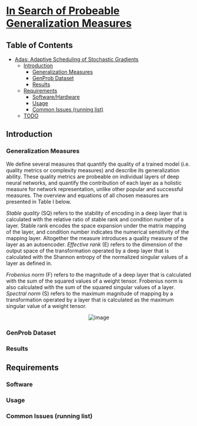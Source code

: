 # [In Search of Probeable Generalization Measures]() #

## Table of Contents ##
- [Adas: Adaptive Scheduling of Stochastic Gradients](#adas--adaptive-scheduling-of-stochastic-gradients)
  * [Introduction](#introduction)
    + [Generalization Measures](#gmeasures)
    + [GenProb Dataset](#genprob)
    + [Results](#results)
  * [Requirements](#requirements)
    + [Software/Hardware](#software-hardware)
    + [Usage](#usage)
    + [Common Issues (running list)](#common-issues--running-list-)
  * [TODO](#todo)

## Introduction ##

### Generalization Measures ###
We define several measures that quantify the quality of a trained model (i.e. quality metrics or complexity measures) and describe its generalization ability. These quality metrics are probeable on individual layers of deep neural networks, and quantify the contribution of each layer as a holistic measure for network representation, unlike other popular and successful measures. The overview and equations of all chosen measures are presented in Table I below. 

*Stable quality* (SQ) refers to the stability of encoding in a deep layer that is calculated with the relative ratio of stable rank and condition number of a layer. Stable rank encodes the space expansion under the matrix mapping of the layer, and condition number indicates the numerical sensitivity of the mapping layer. Altogether the measure introduces a quality measure of the layer as an autoencoder. *Effective rank* (E) refers to the dimension of the output space of the transformation operated by a deep layer that is calculated with the Shannon entropy of the normalized singular values of a layer as defined in.

*Frobenius norm* (F) refers to the magnitude of a deep layer that is calculated with the sum of the squared values of a weight tensor. Frobenius norm is also calculated with the sum of the squared singular values of a layer. *Spectral norm* (S) refers to the maximum magnitude of mapping by a transformation operated by a layer that is calculated as the maximum singular value of a weight tensor.
<div align="center">
 
![image](https://user-images.githubusercontent.com/77180677/136481979-b2241e0a-b859-4a9c-a2a7-bc0e5cb4f3ad.png)

</div>

### GenProb Dataset ###


### Results ###

## Requirements ##


### Software ###

### Usage ###

### Common Issues (running list) ###

